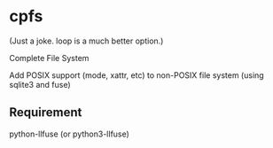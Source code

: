 cpfs
============

(Just a joke. loop is a much better option.)

Complete File System

Add POSIX support (mode, xattr, etc) to non-POSIX file system (using sqlite3 and fuse)

Requirement
------------
python-llfuse (or python3-llfuse)
